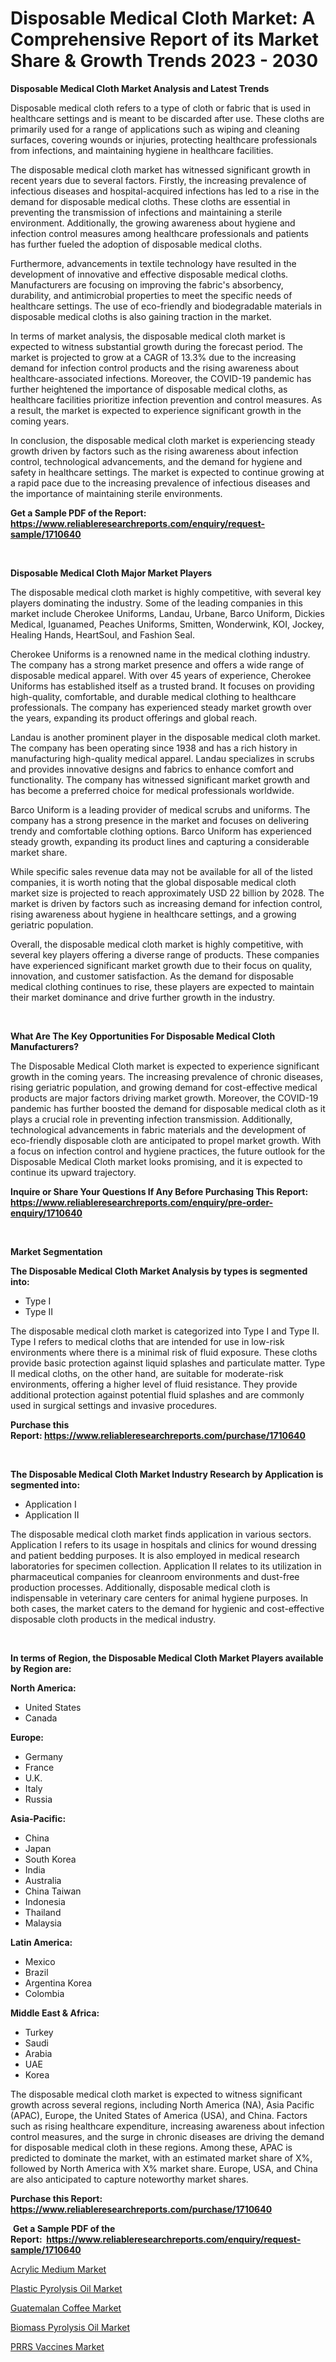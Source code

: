 <p><h1>Disposable Medical Cloth Market: A Comprehensive Report of its Market Share & Growth Trends 2023 - 2030</h1></p><p><strong>Disposable Medical Cloth Market Analysis and Latest Trends</strong></p>
<p><p>Disposable medical cloth refers to a type of cloth or fabric that is used in healthcare settings and is meant to be discarded after use. These cloths are primarily used for a range of applications such as wiping and cleaning surfaces, covering wounds or injuries, protecting healthcare professionals from infections, and maintaining hygiene in healthcare facilities.</p><p>The disposable medical cloth market has witnessed significant growth in recent years due to several factors. Firstly, the increasing prevalence of infectious diseases and hospital-acquired infections has led to a rise in the demand for disposable medical cloths. These cloths are essential in preventing the transmission of infections and maintaining a sterile environment. Additionally, the growing awareness about hygiene and infection control measures among healthcare professionals and patients has further fueled the adoption of disposable medical cloths.</p><p>Furthermore, advancements in textile technology have resulted in the development of innovative and effective disposable medical cloths. Manufacturers are focusing on improving the fabric's absorbency, durability, and antimicrobial properties to meet the specific needs of healthcare settings. The use of eco-friendly and biodegradable materials in disposable medical cloths is also gaining traction in the market.</p><p>In terms of market analysis, the disposable medical cloth market is expected to witness substantial growth during the forecast period. The market is projected to grow at a CAGR of 13.3% due to the increasing demand for infection control products and the rising awareness about healthcare-associated infections. Moreover, the COVID-19 pandemic has further heightened the importance of disposable medical cloths, as healthcare facilities prioritize infection prevention and control measures. As a result, the market is expected to experience significant growth in the coming years.</p><p>In conclusion, the disposable medical cloth market is experiencing steady growth driven by factors such as the rising awareness about infection control, technological advancements, and the demand for hygiene and safety in healthcare settings. The market is expected to continue growing at a rapid pace due to the increasing prevalence of infectious diseases and the importance of maintaining sterile environments.</p></p>
<p><strong>Get a Sample PDF of the Report:&nbsp; <a href="https://www.reliableresearchreports.com/enquiry/request-sample/1710640">https://www.reliableresearchreports.com/enquiry/request-sample/1710640</a></strong></p>
<p>&nbsp;</p>
<p><strong>Disposable Medical Cloth Major Market Players</strong></p>
<p><p>The disposable medical cloth market is highly competitive, with several key players dominating the industry. Some of the leading companies in this market include Cherokee Uniforms, Landau, Urbane, Barco Uniform, Dickies Medical, Iguanamed, Peaches Uniforms, Smitten, Wonderwink, KOI, Jockey, Healing Hands, HeartSoul, and Fashion Seal.</p><p>Cherokee Uniforms is a renowned name in the medical clothing industry. The company has a strong market presence and offers a wide range of disposable medical apparel. With over 45 years of experience, Cherokee Uniforms has established itself as a trusted brand. It focuses on providing high-quality, comfortable, and durable medical clothing to healthcare professionals. The company has experienced steady market growth over the years, expanding its product offerings and global reach.</p><p>Landau is another prominent player in the disposable medical cloth market. The company has been operating since 1938 and has a rich history in manufacturing high-quality medical apparel. Landau specializes in scrubs and provides innovative designs and fabrics to enhance comfort and functionality. The company has witnessed significant market growth and has become a preferred choice for medical professionals worldwide.</p><p>Barco Uniform is a leading provider of medical scrubs and uniforms. The company has a strong presence in the market and focuses on delivering trendy and comfortable clothing options. Barco Uniform has experienced steady growth, expanding its product lines and capturing a considerable market share.</p><p>While specific sales revenue data may not be available for all of the listed companies, it is worth noting that the global disposable medical cloth market size is projected to reach approximately USD 22 billion by 2028. The market is driven by factors such as increasing demand for infection control, rising awareness about hygiene in healthcare settings, and a growing geriatric population.</p><p>Overall, the disposable medical cloth market is highly competitive, with several key players offering a diverse range of products. These companies have experienced significant market growth due to their focus on quality, innovation, and customer satisfaction. As the demand for disposable medical clothing continues to rise, these players are expected to maintain their market dominance and drive further growth in the industry.</p></p>
<p>&nbsp;</p>
<p><strong>What Are The Key Opportunities For Disposable Medical Cloth Manufacturers?</strong></p>
<p><p>The Disposable Medical Cloth market is expected to experience significant growth in the coming years. The increasing prevalence of chronic diseases, rising geriatric population, and growing demand for cost-effective medical products are major factors driving market growth. Moreover, the COVID-19 pandemic has further boosted the demand for disposable medical cloth as it plays a crucial role in preventing infection transmission. Additionally, technological advancements in fabric materials and the development of eco-friendly disposable cloth are anticipated to propel market growth. With a focus on infection control and hygiene practices, the future outlook for the Disposable Medical Cloth market looks promising, and it is expected to continue its upward trajectory.</p></p>
<p><strong>Inquire or Share Your Questions If Any Before Purchasing This Report: <a href="https://www.reliableresearchreports.com/enquiry/pre-order-enquiry/1710640">https://www.reliableresearchreports.com/enquiry/pre-order-enquiry/1710640</a></strong></p>
<p>&nbsp;</p>
<p><strong>Market Segmentation</strong></p>
<p><strong>The Disposable Medical Cloth Market Analysis by types is segmented into:</strong></p>
<p><ul><li>Type I</li><li>Type II</li></ul></p>
<p><p>The disposable medical cloth market is categorized into Type I and Type II. Type I refers to medical cloths that are intended for use in low-risk environments where there is a minimal risk of fluid exposure. These cloths provide basic protection against liquid splashes and particulate matter. Type II medical cloths, on the other hand, are suitable for moderate-risk environments, offering a higher level of fluid resistance. They provide additional protection against potential fluid splashes and are commonly used in surgical settings and invasive procedures.</p></p>
<p><strong>Purchase this Report:&nbsp;<a href="https://www.reliableresearchreports.com/purchase/1710640">https://www.reliableresearchreports.com/purchase/1710640</a></strong></p>
<p>&nbsp;</p>
<p><strong>The Disposable Medical Cloth Market Industry Research by Application is segmented into:</strong></p>
<p><ul><li>Application I</li><li>Application II</li></ul></p>
<p><p>The disposable medical cloth market finds application in various sectors. Application I refers to its usage in hospitals and clinics for wound dressing and patient bedding purposes. It is also employed in medical research laboratories for specimen collection. Application II relates to its utilization in pharmaceutical companies for cleanroom environments and dust-free production processes. Additionally, disposable medical cloth is indispensable in veterinary care centers for animal hygiene purposes. In both cases, the market caters to the demand for hygienic and cost-effective disposable cloth products in the medical industry.</p></p>
<p>&nbsp;</p>
<p><strong>In terms of Region, the Disposable Medical Cloth Market Players available by Region are:</strong></p>
<p>
    <p> <strong> North America: </strong>
        <ul>
            <li>United States</li>
            <li>Canada</li>
        </ul>
        </p> 
    <p> <strong> Europe: </strong>
        <ul>
            <li>Germany</li>
            <li>France</li>
            <li>U.K.</li>
            <li>Italy</li>
            <li>Russia</li>
        </ul>
        </p> 
    <p> <strong> Asia-Pacific: </strong>
        <ul>
            <li>China</li>
            <li>Japan</li>
            <li>South Korea</li>
            <li>India</li>
            <li>Australia</li>
            <li>China Taiwan</li>
            <li>Indonesia</li>
            <li>Thailand</li>
            <li>Malaysia</li>
        </ul>
        </p> 
    <p> <strong> Latin America: </strong>
        <ul>
            <li>Mexico</li>
            <li>Brazil</li>
            <li>Argentina Korea</li>
            <li>Colombia</li>
        </ul>
        </p> 
    <p> <strong> Middle East & Africa: </strong>
        <ul>
            <li>Turkey</li>
            <li>Saudi</li>
            <li>Arabia</li>
            <li>UAE</li>
            <li>Korea</li>
        </ul>
    </p>
    </p>
<p><p>The disposable medical cloth market is expected to witness significant growth across several regions, including North America (NA), Asia Pacific (APAC), Europe, the United States of America (USA), and China. Factors such as rising healthcare expenditure, increasing awareness about infection control measures, and the surge in chronic diseases are driving the demand for disposable medical cloth in these regions. Among these, APAC is predicted to dominate the market, with an estimated market share of X%, followed by North America with X% market share. Europe, USA, and China are also anticipated to capture noteworthy market shares.</p></p>
<p><strong>Purchase this Report: <a href="https://www.reliableresearchreports.com/purchase/1710640">https://www.reliableresearchreports.com/purchase/1710640</a></strong></p>
<p>&nbsp;<strong>Get a Sample PDF of the Report:&nbsp;&nbsp;<a href="https://www.reliableresearchreports.com/enquiry/request-sample/1710640">https://www.reliableresearchreports.com/enquiry/request-sample/1710640</a></strong></p>
<p><strong></strong></p>
<p><p><a href="https://www.linkedin.com/pulse/acrylic-medium-market-size-share-amp-trends-analysis-report-r8cse/">Acrylic Medium Market</a></p><p><a href="https://www.linkedin.com/pulse/decoding-plastic-pyrolysis-oil-market-deep-dive-latest-mdnfe/">Plastic Pyrolysis Oil Market</a></p><p><a href="https://medium.com/@judithhoffman05/guatemalan-coffee-market-competitive-analysis-market-trends-and-forecast-to-2030-704b0472c3be">Guatemalan Coffee Market</a></p><p><a href="https://www.linkedin.com/pulse/biomass-pyrolysis-oil-market-size-share-global-analysis-h6v5e/">Biomass Pyrolysis Oil Market</a></p><p><a href="https://medium.com/@kimberlymontgomery2004/prrs-vaccines-market-analysis-its-cagr-market-segmentation-and-global-industry-overview-8ed755da43fd">PRRS Vaccines Market</a></p></p>